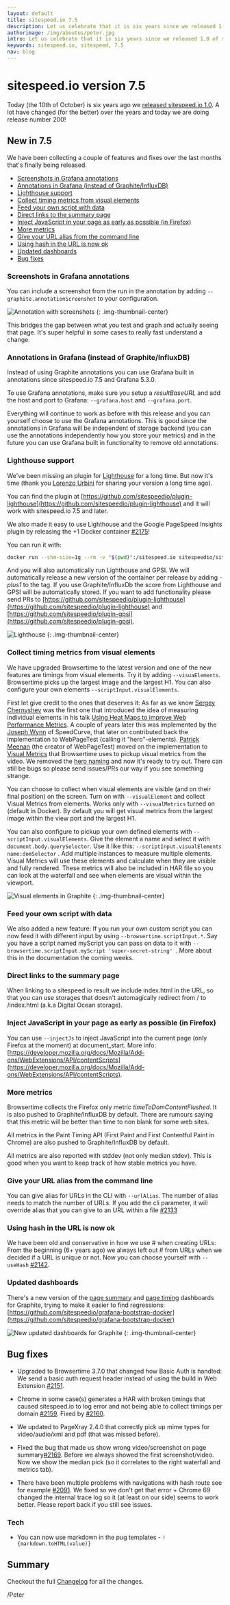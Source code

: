 ```yaml
---
layout: default
title: sitespeed.io 7.5
description: Let us celebrate that it is six years since we released 1.0 of sitespeed.io!  
authorimage: /img/aboutus/peter.jpg
intro: Let us celebrate that it is six years since we released 1.0 of sitespeed.io! Today we are releasing 7.5 (release number 200) with a couple of really cool features.
keywords: sitespeed.io, sitespeed, 7.5
nav: blog
---
```


# sitespeed.io version 7.5
Today (the 10th of October) is six years ago we [released sitespeed.io 1.0](https://github.com/sitespeedio/sitespeed.io/blob/master/CHANGELOG.md#version-10---2012-10-10). A lot have changed (for the better) over the years and today we are doing release number 200! 

## New in 7.5
We have been collecting a couple of features and fixes over the last months that's finally being released.

- [Screenshots in Grafana annotations](#screenshots-in-grafana-annotations)
- [Annotations in Grafana (instead of Graphite/InfluxDB)](#annotations-in-grafana-instead-of-graphiteinfluxdb)
- [Lighthouse support](#lighthouse-support)
- [Collect timing metrics from visual elements](#collect-timing-metrics-from-visual-elements)
- [Feed your own script with data](#feed-your-own-script-with-data)
- [Direct links to the summary page](#direct-links-to-the-summary-page)
- [Inject JavaScript in your page as early as possible (in Firefox)](#inject-javascript-in-your-page-as-early-as-possible-in-firefox)
- [More metrics](#more-metrics)
- [Give your URL alias from the command line](#give-your-url-alias-from-the-command-line)
- [Using hash in the URL is now ok](#using-hash-in-the-url-is-now-ok)
- [Updated dashboards](#updated-dashboards)
- [Bug fixes](#bug-fixes)


### Screenshots in Grafana annotations

You can include a screenshot from the run in the annotation by adding <code>--graphite.annotationScreenshot</code> to your configuration.

![Annotation with screenshots]({{site.baseurl}}/img/annotation-with-screenshot.png)
{: .img-thumbnail-center}

This bridges the gap between what you test and graph and actually seeing that page. It's super helpful in some cases to really fast understand a change.

### Annotations in Grafana (instead of Graphite/InfluxDB)
Instead of using Graphite annotations you can use Grafana built in annotations since sitespeed.io 7.5 and Grafana 5.3.0.

To use Grafana annotations, make sure you setup a *resultBaseURL* and add the host and port to Grafana: <code>--grafana.host</code> and <code>--grafana.port</code>.

Everything will continue to work as before with this release and you can yourself choose to use the Grafana annotations. This is good since the annotations in Grafana will be independent of storage backend (you can use the annotations independently how you store your metrics) and in the future you can use Grafana built in functionality to remove old annotations.


### Lighthouse support
We've been missing an plugin for [Lighthouse](https://github.com/GoogleChrome/lighthouse) for a long time. But now it's time (thank you [Lorenzo Urbini](https://github.com/siteriaitaliana) for sharing your version a long time ago).

You can find the plugin at [https://github.com/sitespeedio/plugin-lighthouse](https://github.com/sitespeedio/plugin-lighthouse) and it will work with sitespeed.io 7.5 and later.

We also made it easy to use Lighthouse and the Google PageSpeed Insights plugin by releasing the +1 Docker container [#2175](https://github.com/sitespeedio/sitespeed.io/pull/2175)! 

You can run it with: 

```bash
docker run --shm-size=1g --rm -v "$(pwd)":/sitespeed.io sitespeedio/sitespeed.io:7.5.0-plus1 https://www.sitespeed.io/
``` 

And you will also automatically run Lighthouse and GPSI. We will automatically release a new version of the container per release by adding *-plus1* to the tag. If you use Graphite/InfluxDb the score from Lighthouse and GPSI will be automatically stored. If you want to add functionality please send PRs to [https://github.com/sitespeedio/plugin-lighthouse](https://github.com/sitespeedio/plugin-lighthouse) and [https://github.com/sitespeedio/plugin-gpsi](https://github.com/sitespeedio/plugin-gpsi).

![Lighthouse]({{site.baseurl}}/img/lighthouse.png)
{: .img-thumbnail-center}

### Collect timing metrics from visual elements
We have upgraded Browsertime to the latest version and one of the new features are timings from visual elements. Try it by adding ```--visuaElements```. Browsertime picks up the largest image and the largest H1. You can also configure your own elements ```--scriptInput.visualElements```. 

First let give credit to the ones that deserves it: As far as we know [Sergey Chernyshev](https://twitter.com/sergeyche) was the first one that introduced the idea of measuring individual elements in his talk [Using Heat Maps to improve Web Performance Metrics](https://www.youtube.com/watch?v=t6l9U5bC8jA). A couple of years later this was implemented by the [Joseph Wynn](https://twitter.com/joseph_wynn) of SpeedCurve, that later on contributed back the implementation to WebPageTest (calling it "hero"-elements). [Patrick Meenan](https://twitter.com/patmeenan) (the creator of WebPageTest) moved on the implementation to [Visual Metrics](https://github.com/WPO-Foundation/visualmetrics) that Browsertime uses to pickup visual metrics from the video. We removed the [hero naming]({{site.baseurl}}/img/why-hero-is-a-bad-name.jpg) and now it's ready to try out. There can still be bugs so please send issues/PRs our way if you see something strange.

You can choose to collect when visual elements are visible (and on their final position) on the screen. Turn on with <code>--visualElement</code> and collect Visual Metrics from elements. Works only with <code>--visualMetrics</code> turned on (default in Docker). By default you will get visual metrics from the largest image within the view port and the largest H1. 

You can also configure to pickup your own defined elements with <code>--scriptInput.visualElements</code>. Give the element a name
and select it with <code>document.body.querySelector</code>. Use it like this: <code>--scriptInput.visualElements name:domSelector</code> . Add multiple instances to measure multiple elements. Visual Metrics will use these elements and calculate when they are visible and fully rendered. These metrics will also be included in HAR file so you can look at the waterfall and see when elements are visual within the viewport.

 ![Visual elements in Graphite]({{site.baseurl}}/img/visual-elements-graphite.png)
{: .img-thumbnail-center}

### Feed your own script with data
We also added a new feature: If you run your own custom script you can now feed it with different input by using ```--browsertime.scriptInput.*```. Say you have a script named myScript you can pass on data to it with ```--browsertime.scriptInput.myScript 'super-secret-string' ```. More about this in the documentation the coming weeks.

### Direct links to the summary page

When linking to a sitespeed.io result we include index.html in the URL, so that you can use storages that doesn't automagically redirect from / to /index.html (a.k.a Digital Ocean storage).

### Inject JavaScript in your page as early as possible (in Firefox)

You can use ```--injectJs``` to inject JavaScript into the current page (only Firefox at the moment) at document_start. More info: [https://developer.mozilla.org/docs/Mozilla/Add-ons/WebExtensions/API/contentScripts](https://developer.mozilla.org/docs/Mozilla/Add-ons/WebExtensions/API/contentScripts).

### More metrics 
Browsertime collects the Firefox only metric *timeToDomContentFlushed*. It is also pushed to Graphite/InfluxDB by default. There are rumours saying that this metric will be better than time to non blank for some web sites.

All metrics in the Paint Timing API (First Paint and First Contentful Paint in Chrome) are also pushed to Graphite/InfluxDB by default.

All metrics are also reported with stddev (not only median stdev). This is good when you want to keep track of how stable metrics you have.

### Give your URL alias from the command line

You can give alias for URLs in the CLI with ```--urlAlias```. The number of alias needs to match the number of URLs. If you add the cli parameter, it will override alias that you can give to an URL within a file [#2133](https://github.com/sitespeedio/sitespeed.io/pull/2133)

### Using hash in the URL is now ok
We have been old and conservative in how we use # when creating URLs: From the beginning (6+ years ago) we always left out # from URLs when we decided if a URL is unique or not. Now you can choose yourself with ```--useHash``` [#2142](https://github.com/sitespeedio/sitespeed.io/pull/2142).

### Updated dashboards
There's a new version of the [page summary](https://github.com/sitespeedio/grafana-bootstrap-docker/blob/master/dashboards/graphite/PageSummary.json) and [page timing](https://github.com/sitespeedio/grafana-bootstrap-docker/blob/master/dashboards/graphite/PageTimingMetrics.json) dashboards for Graphite, trying to make it easier to find regressions: [https://github.com/sitespeedio/grafana-bootstrap-docker](https://github.com/sitespeedio/grafana-bootstrap-docker)

 ![New updated dashboards for Graphite]({{site.baseurl}}/img/page-summary-7.5.png)
{: .img-thumbnail-center}

## Bug fixes

* Upgraded to Browsertime 3.7.0 that changed how Basic Auth is handled: We send a basic auth request header instead of using the build in Web Extension [#2151](https://github.com/sitespeedio/sitespeed.io/issues/2151).

* Chrome in some case(s) generates a HAR with broken timings that caused sitespeed.io to log error and not being able to collect timings per domain [#2159](https://github.com/sitespeedio/sitespeed.io/issues/2159). Fixed by [#2160](https://github.com/sitespeedio/sitespeed.io/pull/2160).

* We updated to PageXray 2.4.0 that correctly pick up mime types for video/audio/xml and pdf (that was missed before). 

* Fixed the bug that made us show wrong video/screenshot on page summary[#2169](https://github.com/sitespeedio/sitespeed.io/pull/2169). Before we always showed the first screenshot/video. Now we show the median pick (so it correlates to the right waterfall and metrics tab).

* There have been multiple problems with navigations with hash route see for example [#2091](https://github.com/sitespeedio/sitespeed.io/issues/2091). We fixed so we don't get that error + Chrome 69 changed the internal trace log so it (at least on our side) seems to work better. Please report back if you still see issues.


### Tech
* You can now use markdown in the pug templates - ```!{markdown.toHTML(value)}```


## Summary
Checkout the full [Changelog](https://github.com/sitespeedio/sitespeed.io/blob/master/CHANGELOG.md) for all the changes.

/Peter
